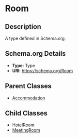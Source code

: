 # Room

## Description
A type defined in Schema.org.

## Schema.org Details
- **Type**: Type
- **URI**: https://schema.org/Room

## Parent Classes
- [Accommodation](../Accommodation.md)

## Child Classes
- [HotelRoom](HotelRoom/HotelRoom.md)
- [MeetingRoom](MeetingRoom/MeetingRoom.md)

